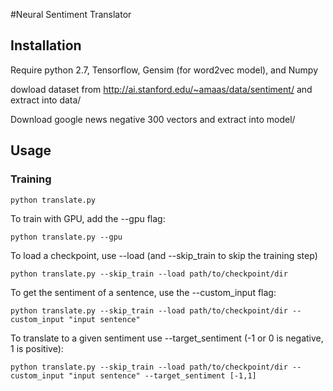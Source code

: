 #Neural Sentiment Translator

## Installation

Require python 2.7, Tensorflow, Gensim (for word2vec model), and Numpy

dowload dataset from http://ai.stanford.edu/~amaas/data/sentiment/ and extract into data/

Download google news negative 300 vectors and extract into model/

## Usage

### Training

```  
python translate.py
```

To train with GPU, add the --gpu flag:

```  
python translate.py --gpu
```

To load a checkpoint, use --load (and --skip_train to skip the training step)

```  
python translate.py --skip_train --load path/to/checkpoint/dir
```

To get the sentiment of a sentence, use the --custom_input flag:

```  
python translate.py --skip_train --load path/to/checkpoint/dir --custom_input "input sentence"
```

To translate to a given sentiment use --target_sentiment (-1 or 0 is negative, 1 is positive):

```  
python translate.py --skip_train --load path/to/checkpoint/dir --custom_input "input sentence" --target_sentiment [-1,1]
```

